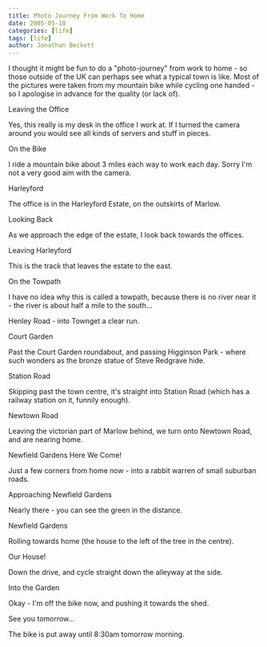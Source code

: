 ```yaml
---
title: Photo Journey From Work To Home
date: 2005-05-10
categories: [life]
tags: [life]
author: Jonathan Beckett
---
```


I thought it might be fun to do a "photo-journey" from work to home - so those outside of the UK can perhaps see what a typical town is like. Most of the pictures were taken from my mountain bike while cycling one handed - so I apologise in advance for the quality (or lack of).

Leaving the Office

Yes, this really is my desk in the office I work at. If I turned the camera around you would see all kinds of servers and stuff in pieces.

On the Bike

I ride a mountain bike about 3 miles each way to work each day. Sorry I'm not a very good aim with the camera.

Harleyford

The office is in the Harleyford Estate, on the outskirts of Marlow.

Looking Back

As we approach the edge of the estate, I look back towards the offices.

Leaving Harleyford

This is the track that leaves the estate to the east.

On the Towpath

I have no idea why this is called a towpath, because there is no river near it - the river is about half a mile to the south...

Henley Road - into Townget a clear run.

Court Garden

Past the Court Garden roundabout, and passing Higginson Park - where such wonders as the bronze statue of Steve Redgrave hide.

Station Road

Skipping past the town centre, it's straight into Station Road (which has a railway station on it, funnily enough).

Newtown Road

Leaving the victorian part of Marlow behind, we turn onto Newtown Road, and are nearing home.

Newfield Gardens Here We Come!

Just a few corners from home now - into a rabbit warren of small suburban roads.

Approaching Newfield Gardens

Nearly there - you can see the green in the distance.

Newfield Gardens

Rolling towards home (the house to the left of the tree in the centre).

Our House!

Down the drive, and cycle straight down the alleyway at the side.

Into the Garden

Okay - I'm off the bike now, and pushing it towards the shed.

See you tomorrow...

The bike is put away until 8:30am tomorrow morning.